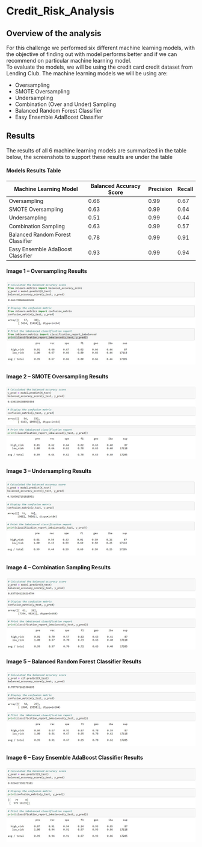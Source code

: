 # Credit_Risk_Analysis

## Overview of the analysis  
  For this challenge we performed six different machine learning models, with the objective of finding out with model performs better and if we can recommend on particular machine learning model.  
  To evaluate the models, we will be using the credit card credit dataset from Lending Club. The machine learning models we will be using are:  
-	Oversampling
-	SMOTE Oversampling
-	Undersampling
-	Combination (Over and Under) Sampling
-	Balanced Random Forest Classifier
-	Easy Ensemble AdaBoost Classifier

## Results  

The results of all 6 machine learning models are summarized in the table below, the screenshots to support these results are under the table

#### Models Results Table
| Machine Learning Model| Balanced Accuracy Score |Precision | Recall|
| ------------- |-------------|-------------|-------------|
| Oversampling                     | 0.66 | 0.99| 0.67 |
| SMOTE Oversampling               | 0.63 | 0.99| 0.64 |
| Undersampling                    | 0.51 | 0.99| 0.44 |
| Combination Sampling             | 0.63 | 0.99| 0.57 |
| Balanced Random Forest Classifier| 0.78 | 0.99| 0.91|
| Easy Ensemble AdaBoost Classifier| 0.93 | 0.99| 0.94|


#### Image 1 – Oversampling Results  
![](images/oversampling_results.jpg)  
#### Image 2 – SMOTE Oversampling Results  
![](images/smote_oversampling_results.jpg)  
#### Image 3 – Undersampling Results  
![](images/undersampling_results.jpg)  
#### Image 4 – Combination Sampling Results  
![](images/combination_results.jpg)  
#### Image 5 – Balanced Random Forest Classifier Results
![](images/br_forest_classifier_results.jpg)  
#### Image 6 – Easy Ensemble AdaBoost Classifier Results  
![](images/easy_ensemble_AC_results.jpg)  

